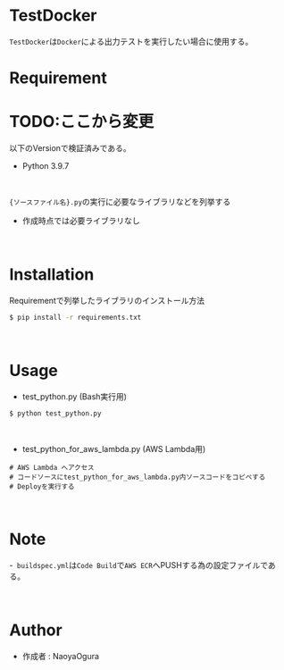 # TestDocker

`TestDocker`は`Docker`による出力テストを実行したい場合に使用する。


# Requirement
# TODO:ここから変更
以下のVersionで検証済みである。
- Python 3.9.7

<br>

`{ソースファイル名}.py`の実行に必要なライブラリなどを列挙する
- 作成時点では必要ライブラリなし

<br>


# Installation

Requirementで列挙したライブラリのインストール方法

```bash
$ pip install -r requirements.txt
```

<br>


# Usage

- test_python.py (Bash実行用)
```bash
$ python test_python.py
```

<br>

- test_python_for_aws_lambda.py (AWS Lambda用)

```
# AWS Lambda へアクセス
# コードソースにtest_python_for_aws_lambda.py内ソースコードをコピペする
# Deployを実行する
```

<br>


# Note

-` buildspec.yml`は`Code Build`で`AWS ECR`へPUSHする為の設定ファイルである。

<br>


# Author
- 作成者 : NaoyaOgura